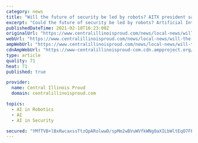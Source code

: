 ```yaml
---
category: news
title: "Will the future of security be led by robots? AITX president says yes"
excerpt: "Could the future of security be led by robots? Artificial Intelligence Technology Solutions — commonly known as AITX — thinks so. The"
publishedDateTime: 2021-02-18T16:23:00Z
originalUrl: "https://www.centralillinoisproud.com/news/local-news/will-the-future-of-security-be-led-by-robots-aitx-thinks-so/"
webUrl: "https://www.centralillinoisproud.com/news/local-news/will-the-future-of-security-be-led-by-robots-aitx-thinks-so/"
ampWebUrl: "https://www.centralillinoisproud.com/news/local-news/will-the-future-of-security-be-led-by-robots-aitx-thinks-so/amp/"
cdnAmpWebUrl: "https://www-centralillinoisproud-com.cdn.ampproject.org/c/s/www.centralillinoisproud.com/news/local-news/will-the-future-of-security-be-led-by-robots-aitx-thinks-so/amp/"
type: article
quality: 71
heat: 71
published: true

provider:
  name: Central Illinois Proud
  domain: centralillinoisproud.com

topics:
  - AI in Robotics
  - AI
  - AI in Security

secured: "YMfTVB+lBxRwcaxssTtzQpARolwwD/spMm2wBVuWVfkWNgOaXILbWltEqO7FEkNd50i94Adqqh02LWkQn+lzsmNRgeIs+qmhHPh6HLgQnbmvUtL3ZNUHKdIQfecGILcYgJgI4ls5QLo0v67wyj83diy1o8V6NiuFT0PNlnK0amDwllIxxCc1yQ58YcaqOpUMp/HGyM2mE4dp0uNdLN+aiwX6FmyH9iLUSXGiswOfhbBgFVCTJCvp1Go6zqqPslFKdXGz62AO+Ocb0Kt3nP/IGKphJuyzTSDJ1KNUXIU+FRSFwgrB1LUxYFcrl3ZHxWwLqTeSaxgLPh6oZgMdWGwhnjhn2G9TqVs9/VtDTpuCGhg=;jXSkGz5KbwbLGGc5rcSYUg=="
---
```


